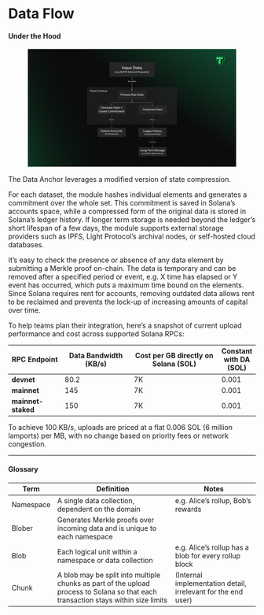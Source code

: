 # Data Flow

#### Under the Hood

<figure><img src="../../../.gitbook/assets/Termina Diagrams (5) (2).png" alt=""><figcaption></figcaption></figure>

The Data Anchor leverages a modified version of state compression.

For each dataset, the module hashes individual elements and generates a commitment over the whole set. This commitment is saved in Solana’s accounts space, while a compressed form of the original data is stored in Solana’s ledger history. If longer term storage is needed beyond the ledger’s short lifespan of a few days, the module supports external storage providers such as IPFS, Light Protocol’s archival nodes, or self-hosted cloud databases.

It’s easy to check the presence or absence of any data element by submitting a Merkle proof on-chain. The data is temporary and can be removed after a specified period or event, e.g. X time has elapsed or Y event has occurred, which puts a maximum time bound on the elements. Since Solana requires rent for accounts, removing outdated data allows rent to be reclaimed and prevents the lock-up of increasing amounts of capital over time.

To help teams plan their integration, here’s a snapshot of current upload performance and cost across supported Solana RPCs:

<table><thead><tr><th width="120.11004638671875">RPC Endpoint </th><th width="173.98101806640625">Data Bandwidth (KB/s)</th><th width="264.192626953125">Cost per GB directly on Solana (SOL)</th><th>Constant with DA (SOL)</th></tr></thead><tbody><tr><td><strong>devnet</strong></td><td>80.2</td><td>7K</td><td>0.001</td></tr><tr><td><strong>mainnet</strong></td><td>145</td><td>7K</td><td>0.001</td></tr><tr><td><strong>mainnet-staked</strong></td><td>150</td><td>7K</td><td>0.001</td></tr></tbody></table>

To achieve 100 KB/s, uploads are priced at a flat 0.006 SOL (6 million lamports) per MB, with no change based on priority fees or network congestion.

***

#### Glossary

| Term      | Definition                                                                                                                         | Notes                                                         |
| --------- | ---------------------------------------------------------------------------------------------------------------------------------- | ------------------------------------------------------------- |
| Namespace | A single data collection, dependent on the domain                                                                                  | e.g. Alice’s rollup, Bob’s rewards                            |
| Blober    | Generates Merkle proofs over incoming data and is unique to each namespace                                                         |                                                               |
| Blob      | Each logical unit within a namespace or data collection                                                                            | e.g. Alice’s rollup has a blob for every rollup block         |
| Chunk     | A blob may be split into multiple chunks as part of the upload process to Solana so that each transaction stays within size limits | (Internal implementation detail, irrelevant for the end user) |
